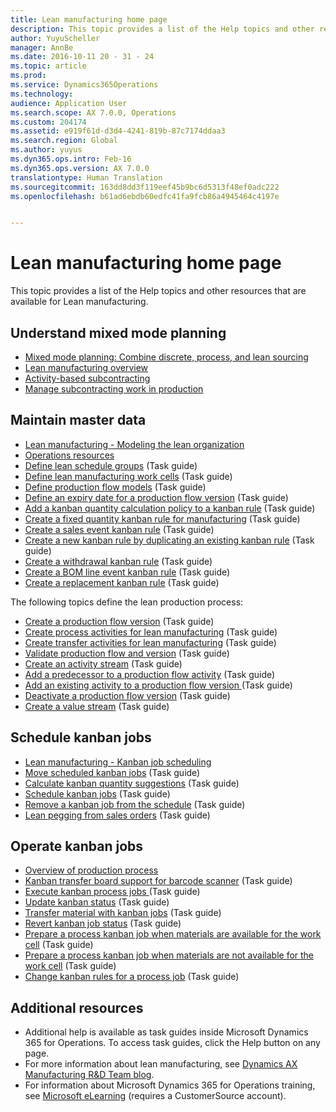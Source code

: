 ```yaml
---
title: Lean manufacturing home page
description: This topic provides a list of the Help topics and other resources that are available for Lean manufacturing.
author: YuyuScheller
manager: AnnBe
ms.date: 2016-10-11 20 - 31 - 24
ms.topic: article
ms.prod: 
ms.service: Dynamics365Operations
ms.technology: 
audience: Application User
ms.search.scope: AX 7.0.0, Operations
ms.custom: 204174
ms.assetid: e919f61d-d3d4-4241-819b-87c7174ddaa3
ms.search.region: Global
ms.author: yuyus
ms.dyn365.ops.intro: Feb-16
ms.dyn365.ops.version: AX 7.0.0
translationtype: Human Translation
ms.sourcegitcommit: 163dd8dd3f119eef45b9bc6d5313f48ef0adc222
ms.openlocfilehash: b61ad6ebdb60edfc41fa9fcb86a4945464c4197e


---
```


# <a name="lean-manufacturing-home-page"></a>Lean manufacturing home page

This topic provides a list of the Help topics and other resources that are available for Lean manufacturing. 

<a name="understand-mixed-mode-planning"></a>Understand mixed mode planning
------------------------------

-   [Mixed mode planning: Combine discrete, process, and lean sourcing](mixed-mode-plan.md)
-   [Lean manufacturing overview](lean-manufacturing-overview.md)
-   [Activity-based subcontracting](activity-based-subcontracting.md)
-   [Manage subcontracting work in production](http://ax.help.dynamics.com/en/wiki/manage-subcontracting-work-in-production/)

## <a name="maintain-master-data"></a>Maintain master data
-   [Lean manufacturing - Modeling the lean organization](lean-manufacturing-modeling-lean-organization.md)
-   [Operations resources](operations-resources.md)
-   [Define lean schedule groups](http://ax.help.dynamics.com/en/wiki/define-lean-schedule-groups/) (Task guide)
-   [Define lean manufacturing work cells](http://ax.help.dynamics.com/en/wiki/define-lean-manufacturing-work-cells/) (Task guide)
-   [Define production flow models](http://ax.help.dynamics.com/en/wiki/define-production-flow-models/) (Task guide)
-   [Define an expiry date for a production flow version](http://ax.help.dynamics.com/en/wiki/define-an-expiry-date-for-a-production-flow-version/) (Task guide)
-   [Add a kanban quantity calculation policy to a kanban rule](http://ax.help.dynamics.com/en/wiki/add-a-kanban-quantity-calculation-policy-to-a-kanban-rule/) (Task guide)
-   [Create a fixed quantity kanban rule for manufacturing](http://ax.help.dynamics.com/en/wiki/create-a-fixed-quantity-kanban-rule-for-manufacturing/) (Task guide)
-   [Create a sales event kanban rule](http://ax.help.dynamics.com/en/wiki/create-a-sales-event-kanban-rule/) (Task guide)
-   [Create a new kanban rule by duplicating an existing kanban rule](http://ax.help.dynamics.com/en/wiki/create-a-new-kanban-rule-by-duplicating-an-existing-kanban-rule/) (Task guide)
-   [Create a withdrawal kanban rule](http://ax.help.dynamics.com/en/wiki/create-a-withdrawal-kanban-rule/) (Task guide)
-   [Create a BOM line event kanban rule](http://ax.help.dynamics.com/en/wiki/create-a-bom-line-event-kanban-rule/) (Task guide)
-   [Create a replacement kanban rule](http://ax.help.dynamics.com/en/wiki/create-a-replacement-kanban-rule/) (Task guide)

The following topics define the lean production process:

-   [Create a production flow version](http://ax.help.dynamics.com/en/wiki/create-a-production-flow-version/) (Task guide)
-   [Create process activities for lean manufacturing](http://ax.help.dynamics.com/en/wiki/create-process-activities-for-lean-manufacturing/) (Task guide)
-   [Create transfer activities for lean manufacturing](http://ax.help.dynamics.com/en/wiki/create-transfer-activities-for-lean-manufacturing/) (Task guide)
-   [Validate production flow and version](http://ax.help.dynamics.com/en/wiki/validate-production-flow-and-version/) (Task guide)
-   [Create an activity stream](http://ax.help.dynamics.com/en/wiki/create-activity-relation/) (Task guide)
-   [Add a predecessor to a production flow activity](http://ax.help.dynamics.com/en/wiki/add-a-predecessor-to-a-production-flow-activity/) (Task guide)
-   [Add an existing activity to a production flow version ](http://ax.help.dynamics.com/en/wiki/add-an-existing-activity-to-a-production-flow-version/)(Task guide)
-   [Deactivate a production flow version](http://ax.help.dynamics.com/en/wiki/deactivate-a-production-flow-version/) (Task guide)
-   [Create a value stream](http://ax.help.dynamics.com/en/wiki/create-a-value-stream/) (Task guide)

## <a name="schedule-kanban-jobs"></a>Schedule kanban jobs
-   [Lean manufacturing - Kanban job scheduling](lean-manufacturing-kanban-job-scheduling.md)
-   [Move scheduled kanban jobs](http://ax.help.dynamics.com/en/wiki/move-scheduled-kanban-jobs/) (Task guide)
-   [Calculate kanban quantity suggestions](http://ax.help.dynamics.com/en/wiki/calculate-kanban-quantity-suggestions/) (Task guide)
-   [Schedule kanban jobs](http://ax.help.dynamics.com/en/wiki/schedule-kanban-jobs/) (Task guide)
-   [Remove a kanban job from the schedule](http://ax.help.dynamics.com/en/wiki/remove-a-kanban-job-from-the-schedule/) (Task guide)
-   [Lean pegging from sales orders](http://ax.help.dynamics.com/en/wiki/lean-pegging-from-sales-orders/) (Task guide)

## <a name="operate-kanban-jobs"></a>Operate kanban jobs
-   [Overview of production process](production-process-overview.md)
-   [Kanban transfer board support for barcode scanner](kanban-transfer-board-support-barcode-scanner.md) (Task guide)
-   [Execute kanban process jobs ](http://ax.help.dynamics.com/en/wiki/execute-kanban-process-jobs/)(Task guide)
-   [Update kanban status](http://ax.help.dynamics.com/en/wiki/update-kanban-status/) (Task guide)
-   [Transfer material with kanban jobs](http://ax.help.dynamics.com/en/wiki/transfer-materials-with-kanban-jobs/) (Task guide)
-   [Revert kanban job status](http://ax.help.dynamics.com/en/wiki/revert-kanban-job-status/) (Task guide)
-   [Prepare a process kanban job when materials are available for the work cell](http://ax.help.dynamics.com/en/wiki/prepare-a-process-kanban-job-when-materials-are-available/) (Task guide)
-   [Prepare a process kanban job when materials are not available for the work cell](http://ax.help.dynamics.com/en/wiki/prepare-a-process-kanban-job-when-materials-are-not-available/) (Task guide)
-   [Change kanban rules for a process job](http://ax.help.dynamics.com/en/wiki/change-kanban-rules-for-a-process-job/) (Task guide)

## <a name="additional-resources"></a>Additional resources
-   Additional help is available as task guides inside Microsoft Dynamics 365 for Operations. To access task guides, click the Help button on any page.
-   For more information about lean manufacturing, see [Dynamics AX Manufacturing R&D Team blog](https://blogs.msdn.microsoft.com/axmfg/).
-   For information about Microsoft Dynamics 365 for Operations training, see [Microsoft eLearning](https://mbspartner.microsoft.com/AX/LearningPlans) (requires a CustomerSource account).





<!--HONumber=Feb17_HO3-->


